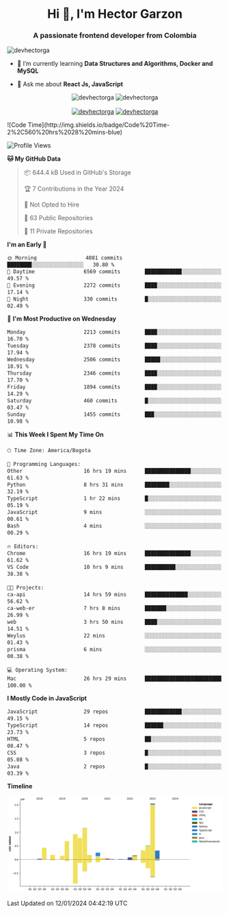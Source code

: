 <h1 align="center">Hi 👋, I'm Hector Garzon</h1>
<h3 align="center">A passionate frontend developer from Colombia</h3>

<p align="left"> <img src="https://komarev.com/ghpvc/?username=devhectorga" alt="devhectorga" /> </p>

- 🌱 I’m currently learning **Data Structures and Algorithms, Docker and MySQL**

- 💬 Ask me about **React Js, JavaScript**

<p align="center"> <img src="https://github-readme-stats.vercel.app/api?username=devhectorga&count_private=true&show_icons=true" alt="devhectorga" /> <img src="https://github-readme-stats.vercel.app/api/top-langs/?username=devhectorga&layout=compact" alt="devhectorga" /></p>

<p align="center">
<a href="https://twitter.com/devhectorga" target="blank"><img align="center" src="https://cdn.jsdelivr.net/npm/simple-icons@3.0.1/icons/twitter.svg" alt="devhectorga" height="20" width="20" /></a>
<a href="https://linkedin.com/in/devhectorga" target="blank"><img align="center" src="https://cdn.jsdelivr.net/npm/simple-icons@3.0.1/icons/linkedin.svg" alt="devhectorga" height="20" width="20" /></a>
</p>
<!--START_SECTION:waka-->
![Code Time](http://img.shields.io/badge/Code%20Time-2%2C560%20hrs%2028%20mins-blue)

![Profile Views](http://img.shields.io/badge/Profile%20Views-0-blue)

**🐱 My GitHub Data** 

> 📦 644.4 kB Used in GitHub's Storage 
 > 
> 🏆 7 Contributions in the Year 2024
 > 
> 🚫 Not Opted to Hire
 > 
> 📜 63 Public Repositories 
 > 
> 🔑 11 Private Repositories 
 > 
**I'm an Early 🐤** 

```text
🌞 Morning                4081 commits        ████████░░░░░░░░░░░░░░░░░   30.80 % 
🌆 Daytime                6569 commits        ████████████░░░░░░░░░░░░░   49.57 % 
🌃 Evening                2272 commits        ████░░░░░░░░░░░░░░░░░░░░░   17.14 % 
🌙 Night                  330 commits         █░░░░░░░░░░░░░░░░░░░░░░░░   02.49 % 
```
📅 **I'm Most Productive on Wednesday** 

```text
Monday                   2213 commits        ████░░░░░░░░░░░░░░░░░░░░░   16.70 % 
Tuesday                  2378 commits        ████░░░░░░░░░░░░░░░░░░░░░   17.94 % 
Wednesday                2506 commits        █████░░░░░░░░░░░░░░░░░░░░   18.91 % 
Thursday                 2346 commits        ████░░░░░░░░░░░░░░░░░░░░░   17.70 % 
Friday                   1894 commits        ████░░░░░░░░░░░░░░░░░░░░░   14.29 % 
Saturday                 460 commits         █░░░░░░░░░░░░░░░░░░░░░░░░   03.47 % 
Sunday                   1455 commits        ███░░░░░░░░░░░░░░░░░░░░░░   10.98 % 
```


📊 **This Week I Spent My Time On** 

```text
🕑︎ Time Zone: America/Bogota

💬 Programming Languages: 
Other                    16 hrs 19 mins      ███████████████░░░░░░░░░░   61.63 % 
Python                   8 hrs 31 mins       ████████░░░░░░░░░░░░░░░░░   32.19 % 
TypeScript               1 hr 22 mins        █░░░░░░░░░░░░░░░░░░░░░░░░   05.19 % 
JavaScript               9 mins              ░░░░░░░░░░░░░░░░░░░░░░░░░   00.61 % 
Bash                     4 mins              ░░░░░░░░░░░░░░░░░░░░░░░░░   00.29 % 

🔥 Editors: 
Chrome                   16 hrs 19 mins      ███████████████░░░░░░░░░░   61.62 % 
VS Code                  10 hrs 9 mins       ██████████░░░░░░░░░░░░░░░   38.38 % 

🐱‍💻 Projects: 
ca-api                   14 hrs 59 mins      ██████████████░░░░░░░░░░░   56.62 % 
ca-web-er                7 hrs 8 mins        ███████░░░░░░░░░░░░░░░░░░   26.99 % 
web                      3 hrs 50 mins       ████░░░░░░░░░░░░░░░░░░░░░   14.51 % 
Weylus                   22 mins             ░░░░░░░░░░░░░░░░░░░░░░░░░   01.43 % 
prisma                   6 mins              ░░░░░░░░░░░░░░░░░░░░░░░░░   00.38 % 

💻 Operating System: 
Mac                      26 hrs 29 mins      █████████████████████████   100.00 % 
```

**I Mostly Code in JavaScript** 

```text
JavaScript               29 repos            ████████████░░░░░░░░░░░░░   49.15 % 
TypeScript               14 repos            ██████░░░░░░░░░░░░░░░░░░░   23.73 % 
HTML                     5 repos             ██░░░░░░░░░░░░░░░░░░░░░░░   08.47 % 
CSS                      3 repos             █░░░░░░░░░░░░░░░░░░░░░░░░   05.08 % 
Java                     2 repos             █░░░░░░░░░░░░░░░░░░░░░░░░   03.39 % 
```



**Timeline**

![Lines of Code chart](https://raw.githubusercontent.com/devHectorGa/devHectorGa/master/assets/bar_graph.png)


 Last Updated on 12/01/2024 04:42:19 UTC
<!--END_SECTION:waka-->
